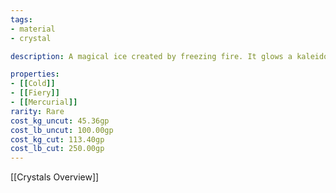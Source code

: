 ```yaml
---
tags:
- material
- crystal

description: A magical ice created by freezing fire. It glows a kaleidoscope of reds, yellows, oranges, and blue. The spells used to create this is a carefully guarded secret.

properties:
- [[Cold]]
- [[Fiery]]
- [[Mercurial]]
rarity: Rare
cost_kg_uncut: 45.36gp
cost_lb_uncut: 100.00gp
cost_kg_cut: 113.40gp
cost_lb_cut: 250.00gp
---
```

[[Crystals Overview]]